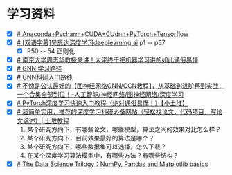 # 学习资料
- [x] [# Anaconda+Pycharm+CUDA+CUdnn+PyTorch+Tensorflow](https://www.bilibili.com/video/BV1ov41137Z8?p=1&vd_source=ae16ff6478eb15c1b87880540263910b)
- [x] [# [双语字幕]吴恩达深度学习deeplearning.ai](https://www.bilibili.com/video/BV1FT4y1E74V?p=50&vd_source=ae16ff6478eb15c1b87880540263910b) p1 -- p57
	- [x] P50 -- 54 正则化
- [x] [# 南京大学周志华教授亲讲！大佬终于把机器学习讲的如此通俗易懂](https://www.bilibili.com/video/BV1R44y1o749/?p=1&vd_source=ae16ff6478eb15c1b87880540263910b)
- [x] [# GNN 学习路径](https://juejin.cn/post/7225588359287554085)
- [x] [# GNN科研入门路线](https://www.bilibili.com/video/BV1NK411D7pd/?spm_id_from=333.337.search-card.all.click&vd_source=ae16ff6478eb15c1b87880540263910b)
- [x] [# 不愧是公认最好的【图神经网络GNN/GCN教程】，从基础到进阶再到实战，一个合集全部到位！-人工智能/神经网络/图神经网络/深度学习](https://www.bilibili.com/video/BV1184y1x71H/?spm_id_from=333.337.search-card.all.click&vd_source=ae16ff6478eb15c1b87880540263910b)
- [x] [# PyTorch深度学习快速入门教程（绝对通俗易懂！）【小土堆】](https://www.bilibili.com/video/BV1hE411t7RN?p=1&vd_source=ae16ff6478eb15c1b87880540263910b)
- [x] [# 超简单实用，推荐的深度学习科研必备网站（轻松找论文，代码项目，写论文综述）| 土堆教程](https://www.bilibili.com/video/BV1pg411d7MK/?spm_id_from=333.999.0.0&vd_source=ae16ff6478eb15c1b87880540263910b)
	1. 某个研究方向下，有哪些论文，哪些模型，算法之间的效果对比怎么样？
	2. 某个研究方向下，目前效果最好的算法是哪个？ 
	3. 某个研究方向下，哪些数据集可以选择，怎么下载？
	4. 在某个深度学习算法模型中，有哪些方法？有哪些结构？
- [x] [# The Data Science Trilogy：NumPy, Pandas and Matplotlib basics](https://towardsdatascience.com/the-data-science-trilogy-numpy-pandas-and-matplotlib-basics-42192b89e26)